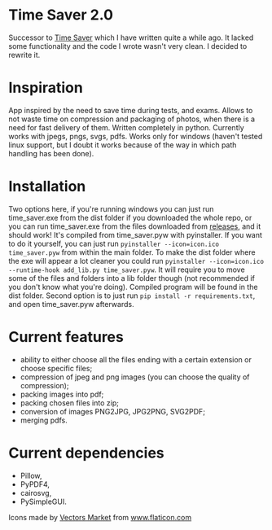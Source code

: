 # Time Saver 2.0
Successor to <a href="https://github.com/BlankTiger/time-saver">Time Saver</a> which I have written quite a while ago. It lacked some functionality and the code I wrote wasn't very clean. I decided to rewrite it.

# Inspiration
App inspired by the need to save time during tests, and exams. Allows to not waste time on compression and packaging of photos, when there is a need for fast delivery of them. Written completely in python. Currently works with jpegs, pngs, svgs, pdfs. Works only for windows (haven't tested linux support, but I doubt it works because of the way in which path handling has been done).

# Installation
Two options here, if you're running windows you can just run time_saver.exe from the dist folder if you downloaded the whole repo, or you can run time_saver.exe from the files downloaded from <a href="https://github.com/BlankTiger/time-saver-2/releases">releases</a>, and it should work! It's compiled from time_saver.pyw with pyinstaller. If you want to do it yourself, you can just run `pyinstaller --icon=icon.ico time_saver.pyw` from within the main folder. To make the dist folder where the exe will appear a lot cleaner you could run `pyinstaller --icon=icon.ico --runtime-hook add_lib.py time_saver.pyw`. It will require you to move some of the files and folders into a lib folder though (not recommended if you don't know what you're doing). Compiled program will be found in the dist folder. Second option is to just run `pip install -r requirements.txt`, and open time_saver.pyw afterwards.

# Current features
- ability to either choose all the files ending with a certain extension or choose specific files;
- compression of jpeg and png images (you can choose the quality of compression);
- packing images into pdf;
- packing chosen files into zip;
- conversion of images PNG2JPG, JPG2PNG, SVG2PDF;
- merging pdfs.

# Current dependencies
- Pillow,
- PyPDF4,
- cairosvg,
- PySimpleGUI.

<div>Icons made by <a href="https://www.flaticon.com/authors/vectors-market" title="Vectors Market">Vectors Market</a> from <a href="https://www.flaticon.com/" title="Flaticon">www.flaticon.com</a></div>
